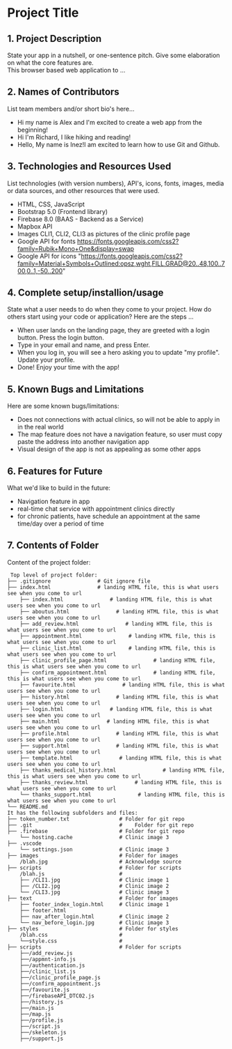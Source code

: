 # Project Title

## 1. Project Description
State your app in a nutshell, or one-sentence pitch. Give some elaboration on what the core features are.  
This browser based web application to ... 

## 2. Names of Contributors
List team members and/or short bio's here... 
* Hi my name is Alex and I'm excited to create a web app from the beginning!
* Hi I'm Richard, I like hiking and reading!
* Hello, My name is Inez!I am excited to learn how to use Git and Github.

## 3. Technologies and Resources Used
List technologies (with version numbers), API's, icons, fonts, images, media or data sources, and other resources that were used.
* HTML, CSS, JavaScript
* Bootstrap 5.0 (Frontend library)
* Firebase 8.0 (BAAS - Backend as a Service)
* Mapbox API
* Images CLI1, CLI2, CLI3 as pictures of the clinic profile page
* Google API for fonts https://fonts.googleapis.com/css2?family=Rubik+Mono+One&display=swap
* Google API for icons "https://fonts.googleapis.com/css2?family=Material+Symbols+Outlined:opsz,wght,FILL,GRAD@20..48,100..700,0..1,-50..200"

## 4. Complete setup/installion/usage
State what a user needs to do when they come to your project.  How do others start using your code or application?
Here are the steps ...
* When user lands on the landing page, they are greeted with a login button. Press the login button.
* Type in your email and name, and press Enter.
* When you log in, you will see a hero asking you to update "my profile". Update your profile.
* Done! Enjoy your time with the app!

## 5. Known Bugs and Limitations
Here are some known bugs/limitations:
* Does not connections with actual clinics, so will not be able to apply in in the real world
* The map feature does not have a navigation feature, so user must copy paste the address into another navigation app
* Visual design of the app is not as appealing as some other apps

## 6. Features for Future
What we'd like to build in the future:
* Navigation feature in app
* real-time chat service with appointment clinics directly
* for chronic patients, have schedule an appointment at the same time/day over a period of time
	
## 7. Contents of Folder
Content of the project folder:

```
 Top level of project folder: 
├── .gitignore               # Git ignore file
├── index.html               # landing HTML file, this is what users see when you come to url
    ├── index.html               # landing HTML file, this is what users see when you come to url
    ├── aboutus.html               # landing HTML file, this is what users see when you come to url
    ├── add_review.html               # landing HTML file, this is what users see when you come to url
    ├── appointment.html               # landing HTML file, this is what users see when you come to url
    ├── clinic_list.html               # landing HTML file, this is what users see when you come to url
    ├── clinic_profile_page.html               # landing HTML file, this is what users see when you come to url
    ├── confirm_appointment.html               # landing HTML file, this is what users see when you come to url
    ├── favourite.html               # landing HTML file, this is what users see when you come to url
    ├── history.html               # landing HTML file, this is what users see when you come to url
    ├── login.html               # landing HTML file, this is what users see when you come to url
    ├── main.html               # landing HTML file, this is what users see when you come to url
    ├── profile.html               # landing HTML file, this is what users see when you come to url
    ├── support.html               # landing HTML file, this is what users see when you come to url
    ├── template.html               # landing HTML file, this is what users see when you come to url
    ├── thanks_medical_history.html               # landing HTML file, this is what users see when you come to url
    ├── thanks_review.html               # landing HTML file, this is what users see when you come to url
    └── thanks_support.html               # landing HTML file, this is what users see when you come to url
└── README.md
It has the following subfolders and files:
├── token_number.txt                # Folder for git repo
├── .git                            #    Folder for git repo
├── .firebase                       # Folder for git repo
    └── hosting.cache               # Clinic image 3
├── .vscode              
    └── settings.json               # Clinic image 3
├── images                          # Folder for images
    /blah.jpg                       # Acknowledge source
├── scripts                         # Folder for scripts
    /blah.js                        # 
    ├── /CLI1.jpg                   # Clinic image 1
    ├── /CLI2.jpg                   # Clinic image 2
    └── /CLI3.jpg                   # Clinic image 3
├── text                            # Folder for images
    ├── footer_index_login.html     # Clinic image 1
    ├── footer.html  
    ├── nav_after_login.html        # Clinic image 2
    └── nav_before_login.jpg        # Clinic image 3
├── styles                          # Folder for styles
    /blah.css                       # 
    └──style.css                    # 
├── scripts                         # Folder for scripts
    ├──/add_review.js            
    ├──/appmnt-info.js                
    ├──/authentication.js                  
    ├──/clinic_list.js                 
    ├──/clinic_profile_page.js                 
    ├──/confirm_appointment.js                 
    ├──/favourite.js                 
    ├──/firebaseAPI_DTC02.js                 
    ├──/history.js                 
    ├──/main.js                 
    ├──/map.js 
    ├──/profile.js 
    ├──/script.js 
    ├──/skeleton.js 
    ├──/support.js 


```



